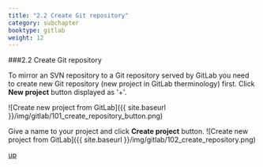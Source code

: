 ```yaml
---
title: "2.2 Create Git repository"
category: subchapter
booktype: gitlab
weight: 12
---
```


###2.2 Create Git repository

To mirror an SVN repository to a Git repository served by GitLab you need to create new Git repository (new project in GitLab therminology) first.
Click **New project** button displayed as '+'.

![Create new project from GitLab]({{ site.baseurl }}/img/gitlab/101_create_repository_button.png)

Give a name to your project and click **Create project** button.
![Create new project from GitLab]({{ site.baseurl }}/img/gitlab/102_create_repository.png)

[up](#up)